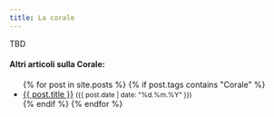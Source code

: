 ```yaml
---
title: La corale
---
```


TBD





<div class="notice--info">
<h4>Altri articoli sulla Corale:</h4>
<ul>
{% for post in site.posts %}
  {% if post.tags contains "Corale" %}
  <li>
    <a href="{{ post.url }}">{{ post.title }}</a>
    <small>({{ post.date | date: "%d.%m.%Y"  }})</small>
  </li>
  {% endif %}
{% endfor %}
</ul>
</div>